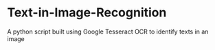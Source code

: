 # Text-in-Image-Recognition
A python script built using Google Tesseract OCR to identify texts in an image
